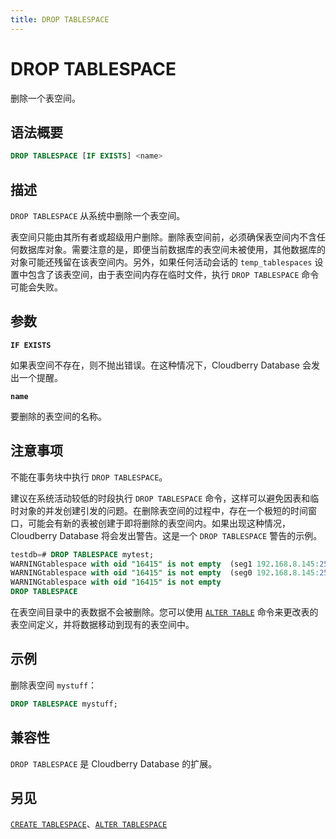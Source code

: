 ```yaml
---
title: DROP TABLESPACE
---
```


# DROP TABLESPACE

删除一个表空间。

## 语法概要

```sql
DROP TABLESPACE [IF EXISTS] <name>
```

## 描述

`DROP TABLESPACE` 从系统中删除一个表空间。

表空间只能由其所有者或超级用户删除。删除表空间前，必须确保表空间内不含任何数据库对象。需要注意的是，即便当前数据库的表空间未被使用，其他数据库的对象可能还残留在该表空间内。另外，如果任何活动会话的 `temp_tablespaces` 设置中包含了该表空间，由于表空间内存在临时文件，执行 `DROP TABLESPACE` 命令可能会失败。

## 参数

**`IF EXISTS`**

如果表空间不存在，则不抛出错误。在这种情况下，Cloudberry Database 会发出一个提醒。

**`name`**

要删除的表空间的名称。

## 注意事项

不能在事务块中执行 `DROP TABLESPACE`。

建议在系统活动较低的时段执行 `DROP TABLESPACE` 命令，这样可以避免因表和临时对象的并发创建引发的问题。在删除表空间的过程中，存在一个极短的时间窗口，可能会有新的表被创建于即将删除的表空间内。如果出现这种情况，Cloudberry Database 将会发出警告。这是一个 `DROP TABLESPACE` 警告的示例。

```sql
testdb=# DROP TABLESPACE mytest; 
WARNINGtablespace with oid "16415" is not empty  (seg1 192.168.8.145:25433 pid=29023)
WARNINGtablespace with oid "16415" is not empty  (seg0 192.168.8.145:25432 pid=29022)
WARNINGtablespace with oid "16415" is not empty
DROP TABLESPACE
```

在表空间目录中的表数据不会被删除。您可以使用 [`ALTER TABLE`](https://github.com/cloudberrydb/cloudberrydb-site/blob/cbdb-doc-validation/docs/sql-stmts/sql-stmt-alter-table.md) 命令来更改表的表空间定义，并将数据移动到现有的表空间中。

## 示例

删除表空间 `mystuff`：

```sql
DROP TABLESPACE mystuff;
```

## 兼容性

`DROP TABLESPACE` 是 Cloudberry Database 的扩展。

## 另见

[`CREATE TABLESPACE`](/i18n/zh/docusaurus-plugin-content-docs/current/sql-stmts/sql-stmt-create-tablespace.md)、[`ALTER TABLESPACE`](/i18n/zh/docusaurus-plugin-content-docs/current/sql-stmts/sql-stmt-alter-tablespace.md)
